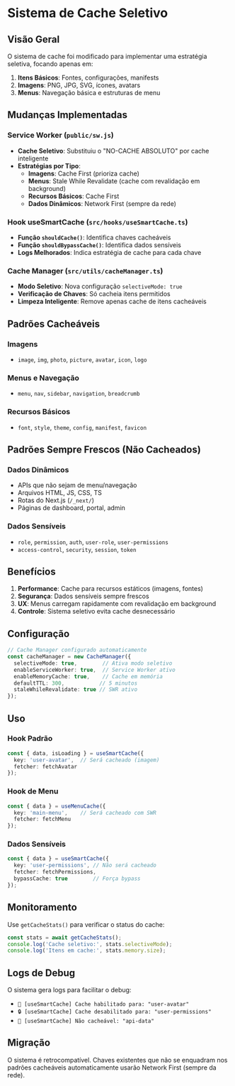 # Sistema de Cache Seletivo

## Visão Geral

O sistema de cache foi modificado para implementar uma estratégia seletiva, focando apenas em:

1. **Itens Básicos**: Fontes, configurações, manifests
2. **Imagens**: PNG, JPG, SVG, ícones, avatars
3. **Menus**: Navegação básica e estruturas de menu

## Mudanças Implementadas

### Service Worker (`public/sw.js`)

- **Cache Seletivo**: Substituiu o "NO-CACHE ABSOLUTO" por cache inteligente
- **Estratégias por Tipo**:
  - **Imagens**: Cache First (prioriza cache)
  - **Menus**: Stale While Revalidate (cache com revalidação em background)
  - **Recursos Básicos**: Cache First
  - **Dados Dinâmicos**: Network First (sempre da rede)

### Hook useSmartCache (`src/hooks/useSmartCache.ts`)

- **Função `shouldCache()`**: Identifica chaves cacheáveis
- **Função `shouldBypassCache()`**: Identifica dados sensíveis
- **Logs Melhorados**: Indica estratégia de cache para cada chave

### Cache Manager (`src/utils/cacheManager.ts`)

- **Modo Seletivo**: Nova configuração `selectiveMode: true`
- **Verificação de Chaves**: Só cacheia itens permitidos
- **Limpeza Inteligente**: Remove apenas cache de itens cacheáveis

## Padrões Cacheáveis

### Imagens
- `image`, `img`, `photo`, `picture`, `avatar`, `icon`, `logo`

### Menus e Navegação
- `menu`, `nav`, `sidebar`, `navigation`, `breadcrumb`

### Recursos Básicos
- `font`, `style`, `theme`, `config`, `manifest`, `favicon`

## Padrões Sempre Frescos (Não Cacheados)

### Dados Dinâmicos
- APIs que não sejam de menu/navegação
- Arquivos HTML, JS, CSS, TS
- Rotas do Next.js (`/_next/`)
- Páginas de dashboard, portal, admin

### Dados Sensíveis
- `role`, `permission`, `auth`, `user-role`, `user-permissions`
- `access-control`, `security`, `session`, `token`

## Benefícios

1. **Performance**: Cache para recursos estáticos (imagens, fontes)
2. **Segurança**: Dados sensíveis sempre frescos
3. **UX**: Menus carregam rapidamente com revalidação em background
4. **Controle**: Sistema seletivo evita cache desnecessário

## Configuração

```typescript
// Cache Manager configurado automaticamente
const cacheManager = new CacheManager({
  selectiveMode: true,        // Ativa modo seletivo
  enableServiceWorker: true,  // Service Worker ativo
  enableMemoryCache: true,    // Cache em memória
  defaultTTL: 300,           // 5 minutos
  staleWhileRevalidate: true // SWR ativo
});
```

## Uso

### Hook Padrão
```typescript
const { data, isLoading } = useSmartCache({
  key: 'user-avatar',  // Será cacheado (imagem)
  fetcher: fetchAvatar
});
```

### Hook de Menu
```typescript
const { data } = useMenuCache({
  key: 'main-menu',    // Será cacheado com SWR
  fetcher: fetchMenu
});
```

### Dados Sensíveis
```typescript
const { data } = useSmartCache({
  key: 'user-permissions', // Não será cacheado
  fetcher: fetchPermissions,
  bypassCache: true        // Força bypass
});
```

## Monitoramento

Use `getCacheStats()` para verificar o status do cache:

```typescript
const stats = await getCacheStats();
console.log('Cache seletivo:', stats.selectiveMode);
console.log('Itens em cache:', stats.memory.size);
```

## Logs de Debug

O sistema gera logs para facilitar o debug:

- `💾 [useSmartCache] Cache habilitado para: "user-avatar"`
- `🔒 [useSmartCache] Cache desabilitado para: "user-permissions"`
- `🚫 [useSmartCache] Não cacheável: "api-data"`

## Migração

O sistema é retrocompatível. Chaves existentes que não se enquadram nos padrões cacheáveis automaticamente usarão Network First (sempre da rede).